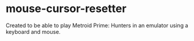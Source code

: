# mouse-cursor-resetter
Created to be able to play Metroid Prime: Hunters in an emulator using a keyboard and mouse.
